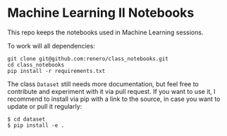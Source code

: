 # Machine Learning II Notebooks

This repo keeps the notebooks used in Machine Learning sessions.

To work will all dependencies:

    git clone git@github.com:renero/class_notebooks.git
    cd class_notebooks
    pip install -r requirements.txt

The class `Dataset` still needs more documentation, but feel free to contribute and experiment with it via pull request. If you want to use it, I recommend to install via pip with a link to the source, in case you want to update or pull it regularly:

    $ cd dataset
    $ pip install -e .
